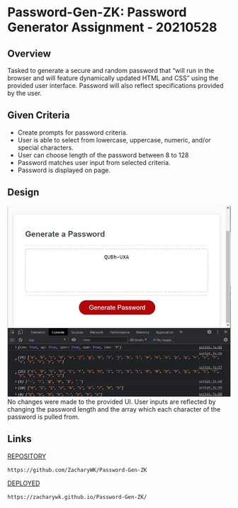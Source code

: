 # Password-Gen-ZK: Password Generator Assignment - 20210528


## Overview
Tasked to generate a secure and random password that “will run in the browser and will feature dynamically updated HTML and CSS” using the provided user interface. Password will also reflect specifications provided by the user. 


## Given Criteria
* Create prompts for password criteria.
* User is able to select from lowercase, uppercase, numeric, and/or special characters.
* User can choose length of the password between 8 to 128
* Password matches user input from selected criteria.
* Password is displayed on page.


## Design
![image](https://github.com/ZacharyWK/Password-Gen-ZK/blob/main/Assets/IMG/passgen.JPG)
No changes were made to the provided UI.
User inputs are reflected by changing the password length and the array which each character of the password is pulled from.


## Links
[REPOSITORY](https://github.com/ZacharyWK/Password-Gen-ZK)
```
https://github.com/ZacharyWK/Password-Gen-ZK
```

[DEPLOYED](https://zacharywk.github.io/Password-Gen-ZK/)
```
https://zacharywk.github.io/Password-Gen-ZK/
```

